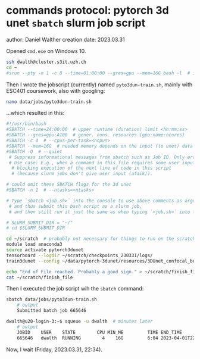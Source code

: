 # commands protocol: pytorch 3d unet `sbatch` slurm job script 
author: Daniel Walther
creation date: 2023.03.31

Opened `cmd.exe` on Windows 10.
```bash
ssh dwalth@cluster.s3it.uzh.ch
cd ~
#srun --pty -n 1 -c 8 --time=01:00:00 --gres=gpu --mem=16G bash -l  # interactive gpu compute session
```

Then I wrote the jobscript (currently) named `pyto3dun-train.sh`, mainly with ESC401 coursework, also with googling:  
```bash
nano data/jobs/pyto3dun-train.sh
```
...which resulted in this:
```bash
#!/usr/bin/bash
#SBATCH --time=24:00:00  # upper runtime (duration) limit <hh:mm:ss>
#SBATCH --gres=gpu:A100  # gener. cons. resources (gpu:name:ncores)
#SBATCH -c 4  # --cpus-per-task=<ncpus>
#SBATCH --mem=16G  # needed memory depends on the input (to unet) data set
#SBATCH -Q  # --quiet
 # Suppress informational messages from sbatch such as Job ID. Only errors will still be displayed.
 # Use case: E.g., when a command in this file requires some user input to finish,
  # blocking execution of the next line of code in this script
  # (because slurm jobs don't give user input (afaik)).

# could omit these SBATCH flags for the 3d unet
#SBATCH -n 1  # --ntasks=<ntasks>

# Type `sbatch <job.sh>` into the console to use above comments as arguments, instead of ignoring them,
 # and thus submit this bash script as a slurm job,
 # and then still run it just the same as when typing `<job.sh>` into the console.

# SLURM_SUBMIT_DIR = "~/"
# cd $SLURM_SUBMIT_DIR

cd ~/scratch  # probably not necessary for things to run on the scratch drive, but I did not check.
module load anaconda3
source activate pytorch3dunet
tensorboard --logdir ~/scratch/checkpoints_230331/logs/
train3dunet --config ~/data/pytorch-3dunet/resources/3DUnet_confocal_boundary/dw_train_config_reduced_absolute_paths.yml

echo "End of File reached. Probably a good sign." > ~/scratch/finish_file
cat ~/scratch/finish_file
```

Then I executed the job script wih the `sbatch` command:
```bash
sbatch data/jobs/pyto3dun-train.sh
	# output
	Submitted batch job 665646

dwalth@u20-login-3:~$ squeue -u dwalth  # minutes later
	# output
	JOBID    USER    STATE        CPU MIN_ME         TIME END_TIME             NODELIST(REASON)
	665646   dwalth  RUNNING        4    16G         6:04 2023-04-01T22:10:04  u20-computeibmgpu-vesta19
```

Now, I wait (Friday, 2023.03.31, 22:34).